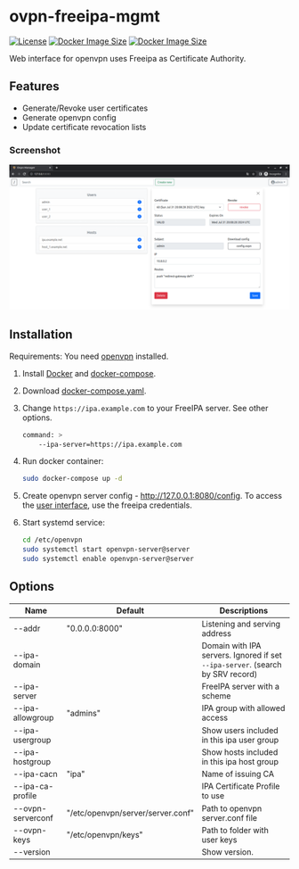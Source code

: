 # ovpn-freeipa-mgmt

[![License](https://img.shields.io/github/license/STI26/ovpn-freeipa-mgmt)](LICENSE)
[![Docker Image Size](https://badgen.net/docker/size/imagelist/ovpn_freeipa_mgmt/latest-ui?icon=docker&label=image%20size)](https://hub.docker.com/r/imagelist/ovpn_freeipa_mgmt)
[![Docker Image Size](https://badgen.net/docker/size/imagelist/ovpn_freeipa_mgmt/latest-api?icon=docker&label=image%20size)](https://hub.docker.com/r/imagelist/ovpn_freeipa_mgmt)

Web interface for openvpn uses Freeipa as Certificate Authority.

## Features

- Generate/Revoke user certificates
- Generate openvpn config
- Update certificate revocation lists

### Screenshot

![Screenshot](https://github.com/STI26/ovpn-freeipa-mgmt/blob/main/demo_ui.png?raw=true)

## Installation

Requirements: You need [openvpn](https://openvpn.net/community-downloads/) installed.

1. Install [Docker](https://docs.docker.com/get-docker/) and [docker-compose](https://docs.docker.com/compose/install/).
2. Download [docker-compose.yaml](https://github.com/STI26/ovpn-freeipa-mgmt/blob/main/docker-compose.yaml).
3. Change `https://ipa.example.com` to your FreeIPA server. See other options.

    ```bash
    command: >
        --ipa-server=https://ipa.example.com
    ```

4. Run docker container:

    ```bash
    sudo docker-compose up -d
    ```

5. Create openvpn server config - http://127.0.0.1:8080/config. To access the [user interface](http://127.0.0.1:8080), use the freeipa credentials.
6. Start systemd service:

    ```bash
    cd /etc/openvpn
    sudo systemctl start openvpn-server@server
    sudo systemctl enable openvpn-server@server
    ```

## Options

| Name | Default | Descriptions |
|------|---------|--------------|
| --addr | "0.0.0.0:8000" | Listening and serving address |
| --ipa-domain |  | Domain with IPA servers. Ignored if set `--ipa-server`. (search by SRV record) |
| --ipa-server |  | FreeIPA server with a scheme |
| --ipa-allowgroup | "admins" | IPA group with allowed access |
| --ipa-usergroup |  | Show users included in this ipa user group |
| --ipa-hostgroup |  | Show hosts included in this ipa host group |
| --ipa-cacn | "ipa" | Name of issuing CA |
| --ipa-ca-profile |  | IPA Certificate Profile to use |
| --ovpn-serverconf | "/etc/openvpn/server/server.conf" | Path to openvpn server.conf file |
| --ovpn-keys | "/etc/openvpn/keys" | Path to folder with user keys |
| --version |  | Show version. |

